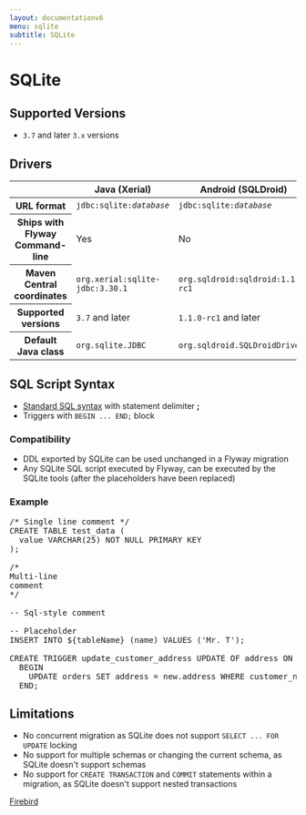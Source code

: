 ```yaml
---
layout: documentationv6
menu: sqlite
subtitle: SQLite
---
```

# SQLite

## Supported Versions

- `3.7` and later `3.x` versions

## Drivers

<table class="table">
<thead>
<tr>
<th></th>
<th>Java (Xerial)</th>
<th>Android (SQLDroid)</th>
</tr>
</thead>
<tr>
<th>URL format</th>
<td><code>jdbc:sqlite:<i>database</i></code></td>
<td><code>jdbc:sqlite:<i>database</i></code></td>
</tr>
<tr>
<th>Ships with Flyway Command-line</th>
<td>Yes</td>
<td>No</td>
</tr>
<tr>
<th>Maven Central coordinates</th>
<td><code>org.xerial:sqlite-jdbc:3.30.1</code></td>
<td><code>org.sqldroid:sqldroid:1.1.0-rc1</code></td>
</tr>
<tr>
<th>Supported versions</th>
<td><code>3.7</code> and later</td>
<td><code>1.1.0-rc1</code> and later</td>
</tr>
<tr>
<th>Default Java class</th>
<td><code>org.sqlite.JDBC</code></td>
<td><code>org.sqldroid.SQLDroidDriver</code></td>
</tr>
</table>

## SQL Script Syntax

- [Standard SQL syntax](v6/documentation/migrations#sql-based-migrations#syntax) with statement delimiter **;**
- Triggers with `BEGIN ... END;` block

### Compatibility

- DDL exported by SQLite can be used unchanged in a Flyway migration
- Any SQLite SQL script executed by Flyway, can be executed by the SQLite tools (after the placeholders have been replaced)

### Example

<pre class="prettyprint">/* Single line comment */
CREATE TABLE test_data (
  value VARCHAR(25) NOT NULL PRIMARY KEY
);

/*
Multi-line
comment
*/

-- Sql-style comment

-- Placeholder
INSERT INTO ${tableName} (name) VALUES ('Mr. T');

CREATE TRIGGER update_customer_address UPDATE OF address ON customers
  BEGIN
    UPDATE orders SET address = new.address WHERE customer_name = old.name;
  END;</pre>

## Limitations

- No concurrent migration as SQLite does not support `SELECT ... FOR UPDATE` locking
- No support for multiple schemas or changing the current schema, as SQLite doesn't support schemas
- No support for `CREATE TRANSACTION` and `COMMIT` statements within a migration, as SQLite doesn't support nested transactions

<p class="next-steps">
    <a class="btn btn-primary" href="v6/documentation/database/firebird">Firebird <i class="fa fa-arrow-right"></i></a>
</p>